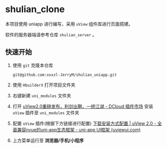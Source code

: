 # shulian_clone

本项目使用 uniapp 进行编写，采用 `uView` 组件库进行页面搭建。

软件的服务器端请参考仓库 `shulian_server` 。

## 快速开始

1. 使用 `git` 克隆本仓库
   
   ```shell
   git@github.com:xxxzl-JerryM/shulian_uniapp.git
   ```

2. 使用 `HbuilderX` 打开项目文件夹

3. 右键新建 `uni_modules` 文件夹

4. 打开 [uView2.0重磅发布，利剑出鞘，一统江湖 - DCloud 插件市场](https://ext.dcloud.net.cn/plugin?id=1593) 
   安装 `uView` 插件至 `uni_modules` 文件夹

5. 配置 `uView` 插件(根据下方链接进行配置)
   [下载安装方式配置 | uView 2.0 - 全面兼容nvue的uni-app生态框架 - uni-app UI框架 (uviewui.com)](https://www.uviewui.com/components/downloadSetting.html)

6. 上方菜单运行至 **浏览器/手机/小程序**